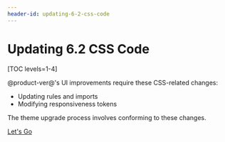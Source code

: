 ```yaml
---
header-id: updating-6-2-css-code
---
```


# Updating 6.2 CSS Code

[TOC levels=1-4]

@product-ver@'s UI improvements require these CSS-related changes:

- Updating rules and imports
- Modifying responsiveness tokens

The theme upgrade process involves conforming to these changes. 

<a class="go-link btn btn-primary" href="/develop/tutorials/-/knowledge_base/7-2/updating-6-2-css-rules-and-imports">Let's Go<span class="icon-circle-arrow-right"></span></a>
